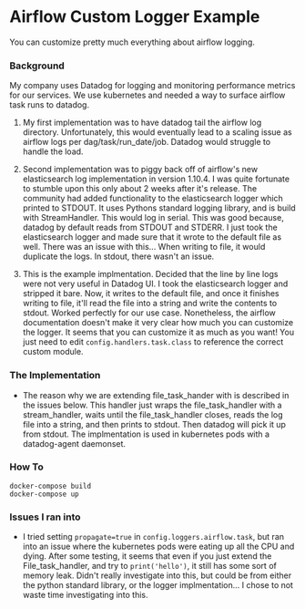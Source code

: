 # Airflow Custom Logger Example
You can customize pretty much everything about airflow logging.

### Background
My company uses Datadog for logging and monitoring performance metrics for our services. We use kubernetes and needed a way to surface airflow task runs to datadog.

1. My first implementation was to have datadog tail the airflow log directory. Unfortunately, this would eventually lead to a scaling issue as airflow logs per dag/task/run_date/job. Datadog would struggle to handle the load.

2. Second implementation was to piggy back off of airflow's new elasticsearch log implementation in version 1.10.4. I was quite fortunate to stumble upon this only about 2 weeks after it's release. The community had added functionality to the elasticsearch logger which printed to STDOUT. It uses Pythons standard logging library, and is build with StreamHandler. This would log in serial. This was good because, datadog by default reads from STDOUT and STDERR. I just took the elasticsearch logger and made sure that it wrote to the default file as well. There was an issue with this... When writing to file, it would duplicate the logs. In stdout, there wasn't an issue.

3. This is the example implmentation. Decided that the line by line logs were not very useful in Datadog UI. I took the elasticsearch logger and stripped it bare. Now, it writes to the default file, and once it finishes writing to file, it'll read the file into a string and write the contents to stdout. Worked perfectly for our use case. Nonetheless, the airflow documentation doesn't make it very clear how much you can customize the logger. It seems that you can customize it as much as you want! You just need to edit `config.handlers.task.class` to reference the correct custom module.

### The Implementation
- The reason why we are extending file_task_hander with is described in the issues below. This handler just wraps the file_task_handler with a stream_handler, waits until the file_task_handler closes, reads the log file into a string, and then prints to stdout. Then datadog will pick it up from stdout. The implmentation is used in kubernetes pods with a datadog-agent daemonset.

### How To
```
docker-compose build
docker-compose up
```

### Issues I ran into
- I tried setting `propagate=true` in `config.loggers.airflow.task`, but ran into an issue where the kubernetes pods were eating up all the CPU and dying. After some testing, it seems that even if you just extend the File_task_handler, and try to `print('hello')`, it still has some sort of memory leak. Didn't really investigate into this, but could be from either the python standard library, or the logger implmentation... I chose to not waste time investigating into this.